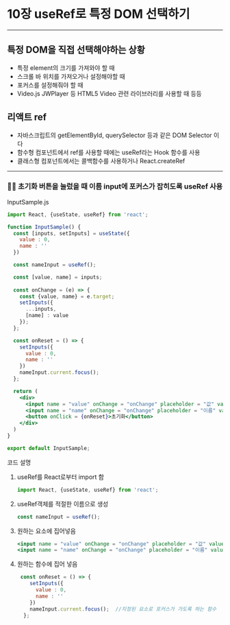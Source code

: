 # 10장 useRef로 특정 DOM 선택하기

---

## 특정 DOM을 직접 선택해야하는 상황

- 특정 element의 크기를 가져와야 할 때
- 스크롤 바 위치를 가져오거나 설정해야할 때
- 포커스를 설정해줘야 할 때
- Video.js JWPlayer 등 HTML5 Video 관련 라이브러리를 사용할 때 등등

## 리액트 ref

- 자바스크립트의 getElementById, querySelector 등과 같은 DOM Selector 이다
- 함수형 컴포넌트에서 ref를 사용할 때에는 useRef라는 Hook 함수를 사용
- 클래스형 컴포넌트에서는 콜백함수를 사용하거나 React.createRef

---

### 👩‍💻 초기화 버튼을 눌렀을 때 이름 input에 포커스가 잡히도록 useRef 사용

InputSample.js

```jsx
import React, {useState, useRef} from 'react';

function InputSample() {
  const [inputs, setInputs] = useState({
    value : 0,
    name : ''
  })

  const nameInput = useRef();

  const [value, name] = inputs;
  
  const onChange = (e) => {
    const {value, name} = e.target;
    setInputs({
      ...inputs,
      [name] : value
    });
  };

  const onReset = () => {
    setInputs({
      value : 0,
      name : ''
    })
    nameInput.current.focus();
  };

  return (
    <div>
      <input name = "value" onChange = "onChange" placeholder = "값" value = {value} ref = {nameInput} />
      <input name = "name" onChange = "onChange" placeholder = "이름" value = {name} ref = {nameInput} />
      <button onClick = {onReset}>초기화</button>
    </div>
  )
}

export default InputSample;
```

코드 설명

1. useRef를 React로부터 import 함 

    ```jsx
    import React, {useState, useRef} from 'react';
    ```

2. useRef객체를 적절한 이름으로 생성

    ```jsx
    const nameInput = useRef();
    ```

3. 원하는 요소에 집어넣음

    ```jsx
    <input name = "value" onChange = "onChange" placeholder = "값" value = {value} ref = {nameInput} />
    <input name = "name" onChange = "onChange" placeholder = "이름" value = {name} ref = {nameInput} />
    ```

4. 원하는 함수에 집어 넣음

    ```jsx
     const onReset = () => {
        setInputs({
          value : 0,
          name : ''
        })
        nameInput.current.focus();  //지정된 요소로 포커스가 가도록 하는 함수
      };
    ```